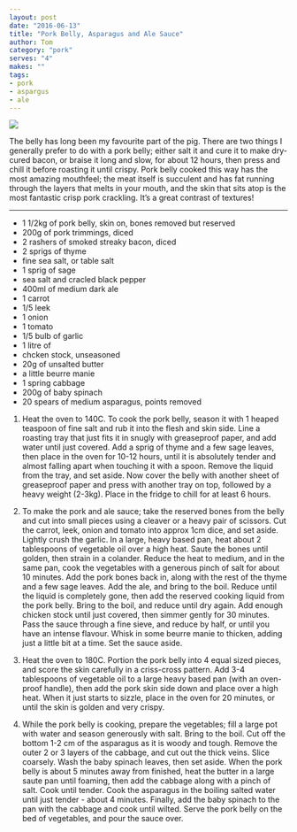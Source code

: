 ```yaml
---
layout: post
date: "2016-06-13"
title: "Pork Belly, Asparagus and Ale Sauce"
author: Tom
category: "pork"
serves: "4"
makes: ""
tags:
- pork
- aspargus
- ale
---
```

<img src="https://s3.eu-west-2.amazonaws.com/grubdaily/pork_belly_asparagus_and_ale_sauce.jpg" />

The belly has long been my favourite part of the pig. There are two things I generally prefer to do with a pork belly; either salt it and cure it to make dry-cured bacon, or braise it long and slow, for about 12 hours, then press and chill it before roasting it until crispy. Pork belly cooked this way has the most amazing mouthfeel; the meat itself is succulent and has fat running through the layers that melts in your mouth, and the skin that sits atop is the most fantastic crisp pork crackling. It’s a great contrast of textures!

---
* 1 1/2kg of pork belly, skin on, bones removed but reserved
* 200g of pork trimmings, diced
* 2 rashers of smoked streaky bacon, diced
* 2 sprigs of thyme
* fine sea salt, or table salt
* 1 sprig of sage
* sea salt and cracled black pepper
* 400ml of medium dark ale
* 1 carrot
* 1/5 leek
* 1 onion
* 1 tomato
* 1/5 bulb of garlic
* 1 litre of 
* chcken stock, unseasoned
* 20g of unsalted butter
* a little beurre manie
* 1 spring cabbage
* 200g of baby spinach
* 20 spears of medium asparagus, points removed

1. Heat the oven to 140C. To cook the pork belly, season it with 1 heaped teaspoon of fine salt and rub it into the flesh and skin side. Line a roasting tray that just fits it in snugly with greaseproof paper, and add water until just covered. Add a sprig of thyme and a few sage leaves, then place in the oven for 10-12 hours, until it is absolutely tender and almost falling apart when touching it with a spoon. Remove the liquid from the tray, and set aside. Now cover the belly with another sheet of greaseproof paper and press with another tray on top, followed by a heavy weight (2-3kg). Place in the fridge to chill for at least 6 hours.

2. To make the pork and ale sauce; take the reserved bones from the belly and cut into small pieces using a cleaver or a heavy pair of scissors. Cut the carrot, leek, onion and tomato into approx 1cm dice, and set aside. Lightly crush the garlic. In a large, heavy based pan, heat about 2 tablespoons of vegetable oil over a high heat. Saute the bones until golden, then strain in a colander. Reduce the heat to medium, and in the same pan, cook the vegetables with a generous pinch of salt for about 10 minutes. Add the pork bones back in, along with the rest of the thyme and a few sage leaves. Add the ale, and bring to the boil. Reduce until the liquid is completely gone, then add the reserved cooking liquid from the pork belly. Bring to the boil, and reduce until dry again. Add enough chicken stock until just covered, then simmer gently for 30 minutes. Pass the sauce through a fine sieve, and reduce by half, or until you have an intense flavour. Whisk in some beurre manie to thicken, adding just a little bit at a time. Set the sauce aside.

3. Heat the oven to 180C. Portion the pork belly into 4 equal sized pieces, and score the skin carefully in a criss-cross pattern. Add 3-4 tablespoons of vegetable oil to a large heavy based pan (with an oven-proof handle), then add the pork skin side down and place over a high heat. When it just starts to sizzle, place in the oven for 20 minutes, or until the skin is golden and very crispy.

4. While the pork belly is cooking, prepare the vegetables; fill a large pot with water and season generously with salt. Bring to the boil. Cut off the bottom 1-2 cm of the asparagus as it is woody and tough. Remove the outer 2 or 3 layers of the cabbage, and cut out the thick veins. Slice coarsely. Wash the baby spinach leaves, then set aside. When the pork belly is about 5 minutes away from finished, heat the butter in a large saute pan until foaming, then add the cabbage along with a pinch of salt. Cook until tender. Cook the asparagus in the boiling salted water until just tender - about 4 minutes. Finally, add the baby spinach to the pan with the cabbage and cook until wilted. Serve the pork belly on the bed of vegetables, and pour the sauce over.

